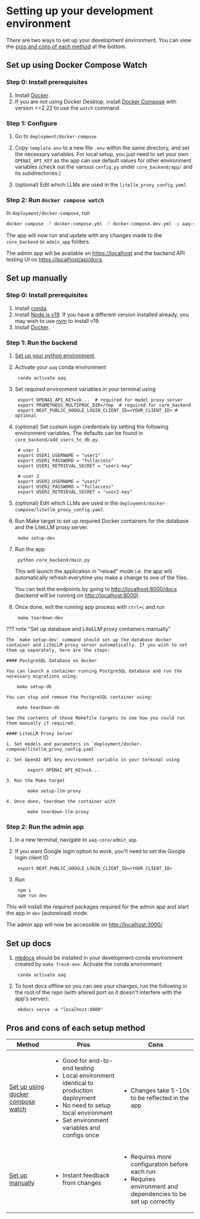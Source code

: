 # Setting up your development environment

There are two ways to set up your development environment. You can view the [pros and
cons of each method](#pros-and-cons-of-each-setup-method) at the bottom.

## Set up using Docker Compose Watch

### Step 0: Install prerequisites

1. Install [Docker](https://docs.docker.com/get-docker/).
2. If you are not using Docker Desktop, install [Docker Compose](https://docs.docker.com/compose/install/) with version \>=2.22 to use the `watch` command.

### Step 1: Configure

1. Go to `deployment/docker-compose`

2. Copy `template.env` to a new file `.env` within the same directory, and set the
   necessary variables. For local setup, you just need to set your own `OPENAI_API_KEY`
   as the app can use default values for other environment variables (check out the various
   `config.py` under `core_backend/app/` and its subdirectories.)

3. (optional) Edit which LLMs are used in the `litellm_proxy_config.yaml`

### Step 2: Run `docker compose watch`

In `deployment/docker-compose`, run

```bash
docker compose -f docker-compose.yml -f docker-compose.dev.yml -p aaq-stack watch
```

The app will now run and update with any changes made to the `core_backend` or `admin_app` folders.

The admin app will be available on [https://localhost](https://localhost) and the backend API testing UI on [https://localhost/api/docs](https://localhost/api/docs).

## Set up manually

### Step 0: Install prerequisites

1. Install
   [conda](https://docs.conda.io/projects/conda/en/latest/user-guide/install/index.html).
2. Install [Node.js v19](https://nodejs.org/en/download). If you have a different
   version installed already, you may wish to use [nvm](https://github.com/nvm-sh/nvm)
   to install v19.
3. Install [Docker](https://docs.docker.com/get-docker/).

### Step 1: Run the backend

1. [Set up your python environment](contributing.md#setup-your-virtual-python-environment).

2. Activate your `aaq` conda environment

        conda activate aaq

3. Set required environment variables in your terminal using

        export OPENAI_API_KEY=sk...  # required for model proxy server
        export PROMETHEUS_MULTIPROC_DIR=/tmp  # required for core_backend
        export NEXT_PUBLIC_GOOGLE_LOGIN_CLIENT_ID=<YOUR_CLIENT_ID> # optional

4. (optional) Set custom login credentials by setting the following environment variables. The defaults
can be found in `core_backend/add_users_to_db.py`.

        # user 1
        export USER1_USERNAME = "user1"
        export USER1_PASSWORD = "fullaccess"
        export USER1_RETRIEVAL_SECRET = "user1-key"

        # user 2
        export USER2_USERNAME = "user2"
        export USER2_PASSWORD = "fullaccess"
        export USER2_RETRIEVAL_SECRET = "user2-key"

5. (optional) Edit which LLMs are used in the `deployment/docker-compose/litellm_proxy_config.yaml`.

6. Run Make target to set up required Docker containers for the database and the LiteLLM proxy server.

        make setup-dev

7. Run the app

        python core_backend/main.py

    This will launch the application in "reload" mode i.e. the app will automatically
    refresh everytime you make a change to one of the files.

     You can test the endpoints by going to [http://localhost:8000/docs](http://localhost:8000/docs) (backend will be running on [http://localhost:8000](http://localhost:8000)).

8. Once done, exit the running app process with `ctrl+c` and run

        make teardown-dev

??? note "Set up database and LiteLLM proxy containers manually"

    The `make setup-dev` command should set up the database docker container and LiteLLM proxy server automatically. If you wish to set them up separately, here are the steps:

    #### PostgreSQL database on docker

    You can launch a container running PostgreSQL database and run the necessary migrations using:

        make setup-db

    You can stop and remove the PostgreSQL container using:

        make teardown-db

    See the contents of these Makefile targets to see how you could run them manually if required.

    #### LiteLLM Proxy Server

    1. Set models and parameters in `deployment/docker-compose/litellm_proxy_config.yaml`

    2. Set OpenAI API key environment variable in your terminal using

            export OPENAI_API_KEY=sk...

    3. Run the Make target

            make setup-llm-proxy

    4. Once done, teardown the container with

            make teardown-llm-proxy

### Step 2: Run the admin app

1. In a new terminal, navigate to `aaq-core/admin_app`
2. If you want Google login option to work, you'll need to set the Google login client ID

        export NEXT_PUBLIC_GOOGLE_LOGIN_CLIENT_ID=<YOUR_CLIENT_ID>

3. Run

        npm i
        npm run dev

This will install the required packages required for the admin app and start the app in `dev` (autoreload) mode.

The admin app will now be accessible on [http://localhost:3000/](http://localhost:3000/)

## Set up docs

1. [mkdocs](https://www.mkdocs.org/user-guide/installation/) should be installed in your
development conda environment created by `make fresh-env`. Activate the conda environment:

        conda activate aaq

2. To host docs offline so you can see your changes, run the following in the root of the repo (with altered port so it doesn't interfere with the app's server):

        mkdocs serve -a "localhost:8080"

## Pros and cons of each setup method

| Method | Pros | Cons |
| --- | --- | --- |
| [Set up using docker compose watch](#set-up-using-docker-compose-watch) | <ul><li>Good for end-to-end testing</li><li>Local environment identical to production deployment</li><li>No need to setup local environment</li><li>Set environment variables and configs once</li></ul> | <ul><li>Changes take 5-10s to be reflected in the app</li></ul> |
| [Set up manually](#set-up-manually)| <ul><li>Instant feedback from changes</li></ul>| <ul><li>Requires more configuration before each run</li><li>Requires environment and dependencies to be set up correctly</li><ul> |
